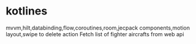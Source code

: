 # kotlines
mvvm,hilt,databinding,flow,coroutines,room,jecpack components,motion layout,swipe to delete action
Fetch list of fighter aircrafts from web api 
